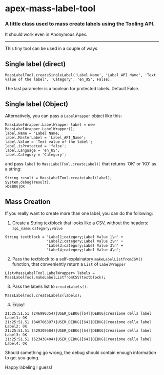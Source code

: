 # apex-mass-label-tool
### A little class used to mass create labels using the Tooling API. 
It should work even in Anonymous Apex.

---
This tiny tool can be used in a couple of ways.

## Single label (direct)
```
MassLabelTool.createSingleLabel('Label Name', 'Label_API_Name', 'Text value of the label', 'Category', 'en_US', False);
```
The last parameter is a boolean for protected labels. Default False.

## Single label (Object)
Alternatively, you can pass a `LabelWrapper` object like this:
```
MassLabelWrapper.LabelWrapper label = new MassLabelWrapper.LabelWrapper();
label.Name = 'Label Name;
label.MasterLabel = 'Label_API_Name';
label.Value = 'Text value of the label';
label.isProtected = 'false';
label.Language = 'en_US';
label.Category = 'Category';
```
and pass `label` to `MassLabelTool.createLabel()` that returns 'OK' or 'KO' as a string:
```
String result = MassLabelTool.createLabel(label);
System.debug(result);
>DEBUG|OK
```
            
## Mass Creation
If you really want to create more than one label, you can do the following:

1. Create a String textblock that looks like a CSV, without the headers: `api_name;category;value`
```
String textblock = 'Label1;category;Label Value 1\n' +
                   'Label2;category;Label Value 2\n' +
                   'Label3;category;Label Value 3\n' +
                   'Label4;category;Label Value 4\n';
```
2. Pass the textblock to a self-explainatory `makeLabelListfromCSV()` function, that conveniently return a `List` of `LabelWrapper`
```
List<MassLabelTool.LabelWrapper> labels = MassLabelTool.makeLabelListfromCSV(textblock);
```
3. Pass the labels list to `createLabels()`:
```  
MassLabelTool.createLabels(labels);
```
4. Enjoy!
```
21:25:51.51 (246990354)|USER_DEBUG|[64]|DEBUG|Creazione della label Label1: OK
21:25:51.51 (340706397)|USER_DEBUG|[64]|DEBUG|Creazione della label Label2: OK
21:25:51.51 (429309684)|USER_DEBUG|[64]|DEBUG|Creazione della label Label3: OK
21:25:51.51 (523438404)|USER_DEBUG|[64]|DEBUG|Creazione della label Label4: OK
```
Should something go wrong, the debug should contain enough information to get you going.

Happy labeling I guess!
